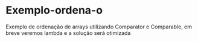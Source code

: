 # Exemplo-ordena-o
Exemplo de ordenação de arrays utilizando Comparator e Comparable, em breve veremos lambda e a solução será otimizada
